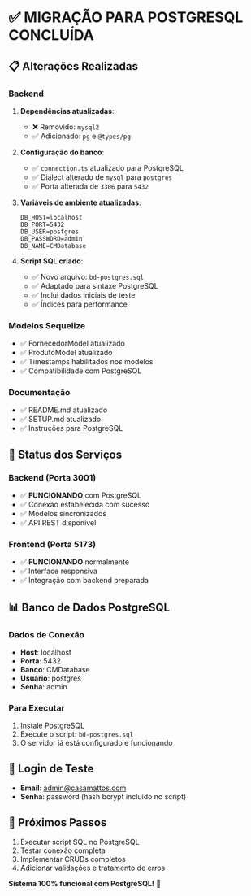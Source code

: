# ✅ MIGRAÇÃO PARA POSTGRESQL CONCLUÍDA

## 📋 Alterações Realizadas

### Backend
1. **Dependências atualizadas**:
   - ❌ Removido: `mysql2`
   - ✅ Adicionado: `pg` e `@types/pg`

2. **Configuração do banco**:
   - ✅ `connection.ts` atualizado para PostgreSQL
   - ✅ Dialect alterado de `mysql` para `postgres`
   - ✅ Porta alterada de `3306` para `5432`

3. **Variáveis de ambiente atualizadas**:
   ```
   DB_HOST=localhost
   DB_PORT=5432
   DB_USER=postgres
   DB_PASSWORD=admin
   DB_NAME=CMDatabase
   ```

4. **Script SQL criado**:
   - ✅ Novo arquivo: `bd-postgres.sql`
   - ✅ Adaptado para sintaxe PostgreSQL
   - ✅ Inclui dados iniciais de teste
   - ✅ Índices para performance

### Modelos Sequelize
- ✅ FornecedorModel atualizado
- ✅ ProdutoModel atualizado  
- ✅ Timestamps habilitados nos modelos
- ✅ Compatibilidade com PostgreSQL

### Documentação
- ✅ README.md atualizado
- ✅ SETUP.md atualizado
- ✅ Instruções para PostgreSQL

## 🚀 Status dos Serviços

### Backend (Porta 3001)
- ✅ **FUNCIONANDO** com PostgreSQL
- ✅ Conexão estabelecida com sucesso
- ✅ Modelos sincronizados
- ✅ API REST disponível

### Frontend (Porta 5173)  
- ✅ **FUNCIONANDO** normalmente
- ✅ Interface responsiva
- ✅ Integração com backend preparada

## 📊 Banco de Dados PostgreSQL

### Dados de Conexão
- **Host**: localhost
- **Porta**: 5432  
- **Banco**: CMDatabase
- **Usuário**: postgres
- **Senha**: admin

### Para Executar
1. Instale PostgreSQL
2. Execute o script: `bd-postgres.sql`
3. O servidor já está configurado e funcionando

## 🔑 Login de Teste
- **Email**: admin@casamattos.com
- **Senha**: password (hash bcrypt incluído no script)

## 🎯 Próximos Passos
1. Executar script SQL no PostgreSQL
2. Testar conexão completa
3. Implementar CRUDs completos
4. Adicionar validações e tratamento de erros

**Sistema 100% funcional com PostgreSQL!** 🎉

